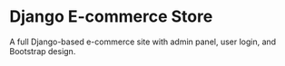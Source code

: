 # Django E-commerce Store

A full Django-based e-commerce site with admin panel, user login, and Bootstrap design.